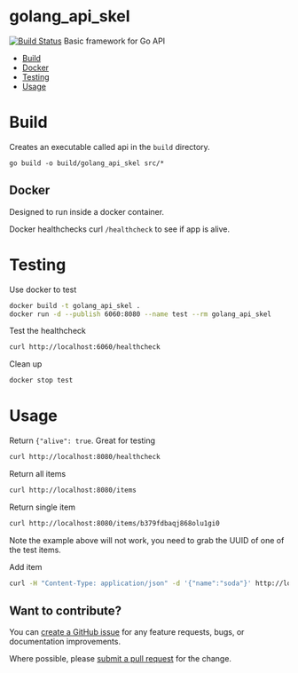 # golang_api_skel
[![Build Status](https://travis-ci.org/bigUNO/golang_api_skel.svg?branch=master)](https://travis-ci.org/bigUNO/golang_api_skel)
Basic framework for Go API

* [Build](#build)
 * [Docker](##docker)
* [Testing](#testing)
* [Usage](#usage)

# Build
Creates an executable called api in the `build` directory.

```
go build -o build/golang_api_skel src/*
```

## Docker
Designed to run inside a docker container.

Docker healthchecks curl `/healthcheck` to see if app is alive.

# Testing
Use docker to test

```sh
docker build -t golang_api_skel .
docker run -d --publish 6060:8080 --name test --rm golang_api_skel
```
Test the healthcheck
```sh
curl http://localhost:6060/healthcheck
```

Clean up
```sh
docker stop test
```

# Usage
Return `{"alive": true`. Great for testing
```sh
curl http://localhost:8080/healthcheck
```

Return all items
```sh
curl http://localhost:8080/items
```

Return single item
```sh
curl http://localhost:8080/items/b379fdbaqj868olu1gi0
```

Note the example above will not work, you need to grab the UUID of one of the
test items.

Add item
```sh
curl -H "Content-Type: application/json" -d '{"name":"soda"}' http://localhost:8080/items
```

## Want to contribute?
You can [create a GitHub issue](https://github.com/bigUNO/golang_api_skel/issues/new) for any feature requests, bugs, or documentation improvements.

Where possible, please [submit a pull request](https://help.github.com/articles/creating-a-pull-request-from-a-fork/) for the change.
